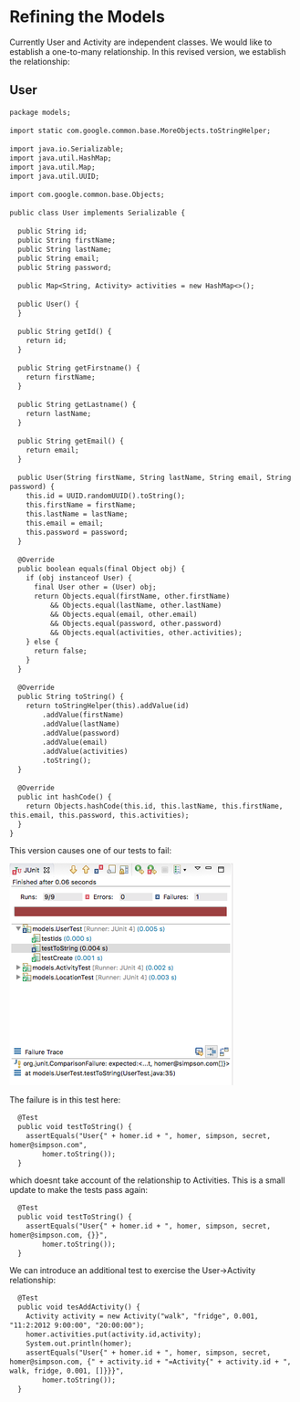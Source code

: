 # Refining the Models

Currently User and Activity are independent classes. We would like to establish a one-to-many relationship. In this revised version, we establish the relationship:


## User

~~~
package models;

import static com.google.common.base.MoreObjects.toStringHelper;

import java.io.Serializable;
import java.util.HashMap;
import java.util.Map;
import java.util.UUID;

import com.google.common.base.Objects;

public class User implements Serializable {

  public String id;
  public String firstName;
  public String lastName;
  public String email;
  public String password;

  public Map<String, Activity> activities = new HashMap<>();

  public User() {
  }

  public String getId() {
    return id;
  }

  public String getFirstname() {
    return firstName;
  }

  public String getLastname() {
    return lastName;
  }

  public String getEmail() {
    return email;
  }

  public User(String firstName, String lastName, String email, String password) {
    this.id = UUID.randomUUID().toString();
    this.firstName = firstName;
    this.lastName = lastName;
    this.email = email;
    this.password = password;
  }

  @Override
  public boolean equals(final Object obj) {
    if (obj instanceof User) {
      final User other = (User) obj;
      return Objects.equal(firstName, other.firstName)
          && Objects.equal(lastName, other.lastName)
          && Objects.equal(email, other.email)
          && Objects.equal(password, other.password)
          && Objects.equal(activities, other.activities);
    } else {
      return false;
    }
  }

  @Override
  public String toString() {
    return toStringHelper(this).addValue(id)
        .addValue(firstName)
        .addValue(lastName)
        .addValue(password)
        .addValue(email)
        .addValue(activities)
        .toString();
  }

  @Override
  public int hashCode() {
    return Objects.hashCode(this.id, this.lastName, this.firstName, this.email, this.password, this.activities);
  }
}
~~~

This version causes one of our tests to fail:

![](img/06.png)

The failure is in this test here:

~~~
  @Test
  public void testToString() {
    assertEquals("User{" + homer.id + ", homer, simpson, secret, homer@simpson.com",
        homer.toString());
  }
~~~

which doesnt take account of the relationship to Activities. This is a small update to make the tests pass again:

~~~
  @Test
  public void testToString() {
    assertEquals("User{" + homer.id + ", homer, simpson, secret, homer@simpson.com, {}}",
        homer.toString());
  }
~~~

We can introduce an additional test to exercise the User->Activity relationship:

~~~
  @Test
  public void tesAddActivity() {
    Activity activity = new Activity("walk", "fridge", 0.001, "11:2:2012 9:00:00", "20:00:00");
    homer.activities.put(activity.id,activity);
    System.out.println(homer);
    assertEquals("User{" + homer.id + ", homer, simpson, secret, homer@simpson.com, {" + activity.id + "=Activity{" + activity.id + ", walk, fridge, 0.001, []}}}",
        homer.toString());
  }
~~~  




